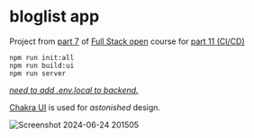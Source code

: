 # bloglist app

Project from [part 7](https://github.com/winchest3r/fullstackopen2024/tree/main/part7/bloglist-app)
of [Full Stack open](https://fullstackopen.com/en/) course for [part 11 (CI/CD)](https://fullstackopen.com/en/part11)

```
npm run init:all
npm run build:ui
npm run server
```

[*need to add .env.local to backend.*](https://github.com/winchest3r/fullstackopen2024/blob/main/part4/bloglist/README.md)

[Chakra UI](https://chakra-ui.com) is used for *astonished* design.

![Screenshot 2024-06-24 201505](https://github.com/winchest3r/fullstackopen2024/assets/46186489/45e91665-0e33-46b3-b791-704268c2f7b1)
